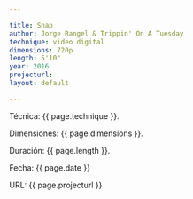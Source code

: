 ```yaml
---

title: Snap
author: Jorge Rangel & Trippin' On A Tuesday
technique: video digital
dimensions: 720p
length: 5'10"
year: 2016
projecturl: 
layout: default

---
```


Técnica: {{ page.technique }}.

Dimensiones: {{ page.dimensions }}.

Duración: {{ page.length }}.

Fecha: {{ page.date }}

URL: {{ page.projecturl }}
